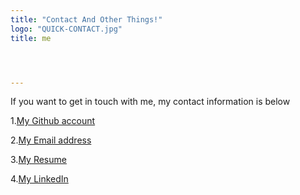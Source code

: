 ```yaml
---
title: "Contact And Other Things!"
logo: "QUICK-CONTACT.jpg"
title: me




---
```

If you want to get in touch with me, my contact information is below

1.[My Github account](https://github.com/finneyj2)

2.[My Email address](finneyj@allegheny.edu)

3.[My Resume](resume.pdf)

4.[My LinkedIn](https://www.linkedin.com/in/jahlia-finney-74b534131/)
